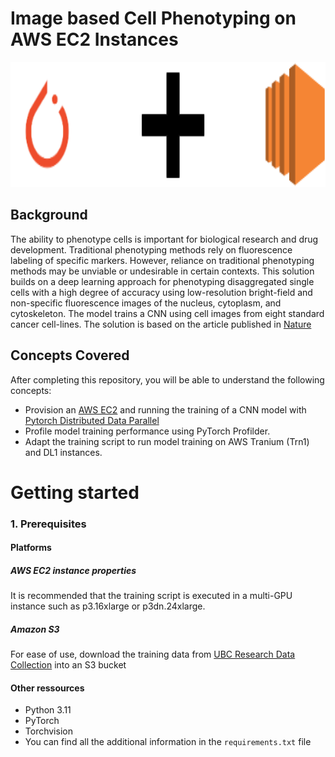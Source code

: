# Image based Cell Phenotyping on AWS EC2 Instances

<p align="center">
  <img src="./images/PyTorch DDP.png" alt="EC2 + PyTorch" height="200"/>
</p>

## Background

The ability to phenotype cells is important for biological research and drug development. Traditional phenotyping methods rely on fluorescence labeling of specific markers. However, reliance on traditional phenotyping methods may be unviable or undesirable in certain contexts. This solution builds on a deep learning approach for phenotyping disaggregated single cells with a high degree of accuracy using low-resolution bright-field and non-specific fluorescence images of the nucleus, cytoplasm, and cytoskeleton. The model trains a CNN using cell images from eight standard cancer cell-lines. The solution is based on the article published in [Nature](https://www.nature.com/articles/s42003-020-01399-x) 


## Concepts Covered
After completing this repository, you will be able to understand the following concepts: 
- Provision an [AWS EC2](https://aws.amazon.com/ec2/) and running the training of a CNN model  with [Pytorch Distributed Data Parallel](https://pytorch.org/tutorials/intermediate/ddp_tutorial.html)
- Profile model training performance using PyTorch Profilder. 
- Adapt the training script to run model training on AWS Tranium (Trn1) and DL1 instances. 


# Getting started  
### 1. Prerequisites
#### Platforms 
##### AWS EC2 instance properties   
It is recommended that the training script is executed in a multi-GPU instance such as p3.16xlarge or p3dn.24xlarge. 
##### Amazon S3   
For ease of use, download the training data from [UBC Research Data Collection](https://borealisdata.ca/dataset.xhtml?persistentId=doi:10.5683/SP2/TDULMF) into an S3 bucket

#### Other ressources
- Python 3.11 
- PyTorch  
- Torchvision
- You can find all the additional information in the `requirements.txt` file

